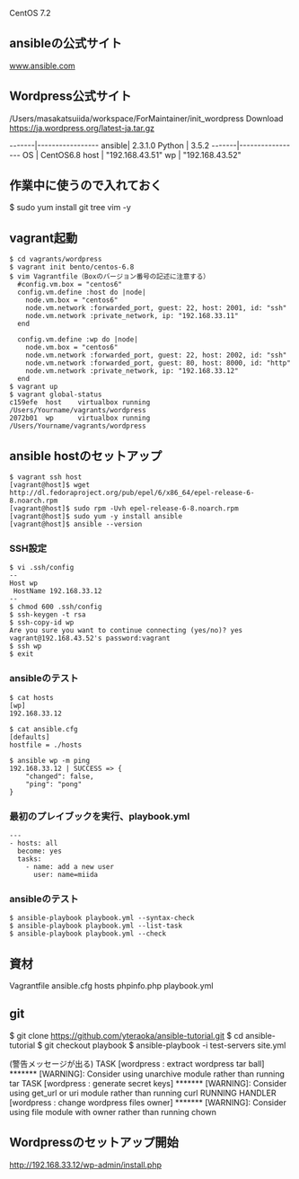 CentOS 7.2

## ansibleの公式サイト
www.ansible.com

## Wordpress公式サイト
/Users/masakatsuiida/workspace/ForMaintainer/init_wordpress
Download
https://ja.wordpress.org/latest-ja.tar.gz

-------|-----------------
ansible| 2.3.1.0
Python | 3.5.2
-------|-----------------
OS     | CentOS6.8
host   | "192.168.43.51"
wp     | "192.168.43.52"

## 作業中に使うので入れておく
$ sudo yum install git tree vim -y

## vagrant起動
```
$ cd vagrants/wordpress
$ vagrant init bento/centos-6.8
$ vim Vagrantfile（Boxのバージョン番号の記述に注意する）
  #config.vm.box = "centos6"
  config.vm.define :host do |node|
    node.vm.box = "centos6"
    node.vm.network :forwarded_port, guest: 22, host: 2001, id: "ssh"
    node.vm.network :private_network, ip: "192.168.33.11"
  end

  config.vm.define :wp do |node|
    node.vm.box = "centos6"
    node.vm.network :forwarded_port, guest: 22, host: 2002, id: "ssh"
    node.vm.network :forwarded_port, guest: 80, host: 8000, id: "http"
    node.vm.network :private_network, ip: "192.168.33.12"
  end
$ vagrant up
$ vagrant global-status
c159efe  host    virtualbox running  /Users/Yourname/vagrants/wordpress 
2072b01  wp      virtualbox running  /Users/Yourname/vagrants/wordpress 
```

## ansible hostのセットアップ
```
$ vagrant ssh host
[vagrant@host]$ wget http://dl.fedoraproject.org/pub/epel/6/x86_64/epel-release-6-8.noarch.rpm
[vagrant@host]$ sudo rpm -Uvh epel-release-6-8.noarch.rpm
[vagrant@host]$ sudo yum -y install ansible
[vagrant@host]$ ansible --version
```

### SSH設定
```
$ vi .ssh/config
--
Host wp
 HostName 192.168.33.12
--
$ chmod 600 .ssh/config
$ ssh-keygen -t rsa
$ ssh-copy-id wp
Are you sure you want to continue connecting (yes/no)? yes
vagrant@192.168.43.52's password:vagrant
$ ssh wp
$ exit
```

### ansibleのテスト
```
$ cat hosts
[wp]
192.168.33.12
```
```
$ cat ansible.cfg 
[defaults]
hostfile = ./hosts
```
```
$ ansible wp -m ping
192.168.33.12 | SUCCESS => {
    "changed": false, 
    "ping": "pong"
}
```

### 最初のプレイブックを実行、playbook.yml
```
---
- hosts: all
  become: yes
  tasks:
    - name: add a new user
      user: name=miida
```

### ansibleのテスト
```
$ ansible-playbook playbook.yml --syntax-check
$ ansible-playbook playbook.yml --list-task
$ ansible-playbook playbook.yml --check
```

## 資材
Vagrantfile
ansible.cfg
hosts
phpinfo.php
playbook.yml

##  git
$ git clone https://github.com/yteraoka/ansible-tutorial.git
$ cd ansible-tutorial
$ git checkout playbook
$ ansible-playbook -i test-servers site.yml

(警告メッセージが出る)
TASK [wordpress : extract wordpress tar ball] *******
 [WARNING]: Consider using unarchive module rather than running tar
TASK [wordpress : generate secret keys] *******
 [WARNING]: Consider using get_url or uri module rather than running curl
RUNNING HANDLER [wordpress : change wordpress files owner] *******
 [WARNING]: Consider using file module with owner rather than running chown

## Wordpressのセットアップ開始
http://192.168.33.12/wp-admin/install.php
